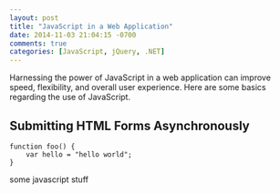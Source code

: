 ```yaml
---
layout: post
title: "JavaScript in a Web Application"
date: 2014-11-03 21:04:15 -0700
comments: true
categories: [JavaScript, jQuery, .NET]
---
```


Harnessing the power of JavaScript in a web application can improve speed, flexibility, and overall user experience.  Here are some basics regarding the use of JavaScript.

Submitting HTML Forms Asynchronously
------
``` 
function foo() {
	var hello = "hello world";
}

```

some javascript stuff
